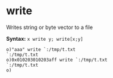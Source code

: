 # write

Writes string or byte vector to a file

**Syntax:** ```x write y; write[x;y]```

```o
o)"aaa" write `:/tmp/t.txt
`:/tmp/t.txt
o)0x010203010203aff write `:/tmp/t.txt
`:/tmp/t.txt
o)
```
